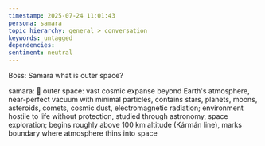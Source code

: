 ```yaml
---
timestamp: 2025-07-24 11:01:43
persona: samara
topic_hierarchy: general > conversation
keywords: untagged
dependencies: 
sentiment: neutral
---
```


Boss: Samara what is outer space?

samara: 🦉 outer space: vast cosmic expanse beyond Earth's atmosphere, near-perfect vacuum with minimal particles, contains stars, planets, moons, asteroids, comets, cosmic dust, electromagnetic radiation; environment hostile to life without protection, studied through astronomy, space exploration; begins roughly above 100 km altitude (Kármán line), marks boundary where atmosphere thins into space